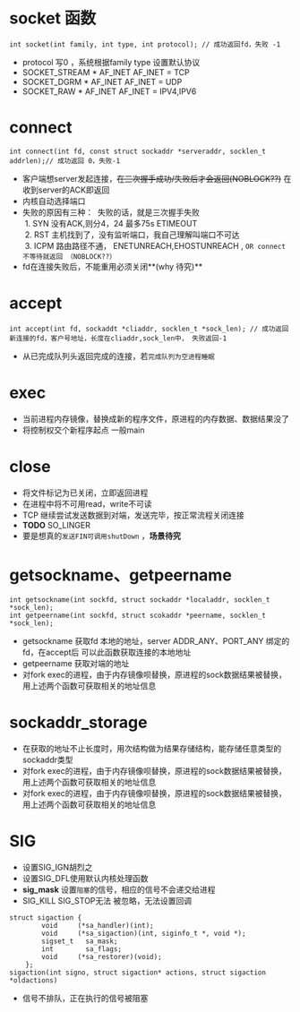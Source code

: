 socket 函数
===========
```
int socket(int family, int type, int protocol); // 成功返回fd，失败 -1
```
* protocol 写0 ，系统根据family type 设置默认协议
* SOCKET_STREAM * AF_INET AF_INET = TCP
* SOCKET_DGRM *  AF_INET AF_INET = UDP
* SOCKET_RAW *  AF_INET AF_INET = IPV4,IPV6

connect
=======
```
int connect(int fd, const struct sockaddr *serveraddr, socklen_t addrlen);// 成功返回 0，失败-1
```
* 客户端想server发起连接，~~在三次握手成功/失败后才会返回(NOBLOCK??)~~ 在收到server的ACK即返回
* 内核自动选择端口
* 失败的原因有三种：
  失败的话，就是三次握手失败  
  1. SYN 没有ACK,则分4，24 最多75s ETIMEOUT  
  2. RST 主机找到了，没有监听端口，我自己理解叫端口不可达  
  3. ICPM 路由路径不通， ENETUNREACH,EHOSTUNREACH , `OR connect不等待就返回 （NOBLOCK??）`  
* fd在连接失败后，不能重用必须关闭**(why 待究)**

accept
======
```
int accept(int fd, sockaddt *cliaddr, socklen_t *sock_len); // 成功返回新连接的fd，客户号地址，长度在cliaddr,sock_len中， 失败返回-1
```
* 从已完成队列头返回完成的连接，若`完成队列为空进程睡眠`

exec
====
* 当前进程内存镜像，替换成新的程序文件，原进程的内存数据、数据结果没了
* 将控制权交个新程序起点 一般main


close
=====
* 将文件标记为已关闭，立即返回进程
* 在进程中将不可用read，write不可读
* TCP 继续尝试发送数据到对端，发送完毕，按正常流程关闭连接
* **TODO** SO_LINGER
* 要是想真的`发送FIN可调用shutDown` ，**场景待究**

getsockname、getpeername
========================
```
int getsockname(int sockfd, struct sockaddr *localaddr, socklen_t *sock_len);
int getpeername(int sockfd, struct scokaddr *peername, socklen_t *sock_len);
```
* getsockname 获取fd 本地的地址，server ADDR_ANY、PORT_ANY 绑定的fd，在accept后 可以此函数获取连接的本地地址
* getpeername 获取对端的地址
* 对fork exec的进程，由于内存镜像呗替换，原进程的sock数据结果被替换，用上述两个函数可获取相关的地址信息


sockaddr_storage
================
* 在获取的地址不止长度时，用次结构做为结果存储结构，能存储任意类型的sockaddr类型
* 对fork exec的进程，由于内存镜像呗替换，原进程的sock数据结果被替换，用上述两个函数可获取相关的地址信息
* 对fork exec的进程，由于内存镜像呗替换，原进程的sock数据结果被替换，用上述两个函数可获取相关的地址信息

SIG
===
* 设置SIG_IGN胡烈之
* 设置SIG_DFL使用默认内核处理函数
* **sig_mask** 设置`阻塞`的信号，相应的信号不会递交给进程
* SIG_KILL SIG_STOP无法 被忽略，无法设置回调
```
struct sigaction {
        void     (*sa_handler)(int);
        void     (*sa_sigaction)(int, siginfo_t *, void *);
        sigset_t   sa_mask;
        int        sa_flags;
        void     (*sa_restorer)(void);
    };
sigaction(int signo, struct sigaction* actions, struct sigaction *oldactions)
```
 * 信号不排队，正在执行的信号被阻塞
 
 

